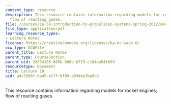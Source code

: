 ```yaml
---
content_type: resource
description: This resource contains information regarding models for rocket engines;
  flow of reacting gases.
file: /courses/16-50-introduction-to-propulsion-systems-spring-2012/a4c596bfba454c7fbf89a03dae3ba9c8_MIT16_50S12_lec10.pdf
file_type: application/pdf
learning_resource_types:
- Lecture Notes
license: https://creativecommons.org/licenses/by-nc-sa/4.0/
ocw_type: OCWFile
parent_title: Lecture Notes
parent_type: CourseSection
parent_uid: 2d574186-805b-8d6e-b715-c104aa54fb59
resourcetype: Document
title: Lecture 10
uid: a4c596bf-ba45-4c7f-bf89-a03dae3ba9c8
---
```

This resource contains information regarding models for rocket engines; flow of reacting gases.